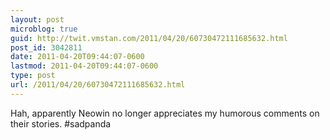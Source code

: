 ```yaml
---
layout: post
microblog: true
guid: http://twit.vmstan.com/2011/04/20/60730472111685632.html
post_id: 3042811
date: 2011-04-20T09:44:07-0600
lastmod: 2011-04-20T09:44:07-0600
type: post
url: /2011/04/20/60730472111685632.html
---
```

Hah, apparently Neowin no longer appreciates my humorous comments on their stories. #sadpanda

